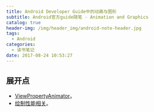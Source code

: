 ```yaml
---
title: Android Developer Guide中的动画与图形
subtitle: Android官方guide随笔 - Animation and Graphics
catalog: true
header-img: /img/header_img/android-note-header.jpg
tags:
  - Android
categories:
  - 读书笔记
date: 2017-08-24 10:53:27
---
```


## 展开点 

* [ViewPropertyAnimator](https://android-developers.googleblog.com/2011/05/introducing-viewpropertyanimator.html)。
* [绘制性能相关](https://developer.android.google.cn/topic/performance/rendering/index.html)。
